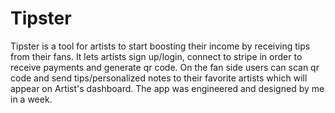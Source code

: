 # Tipster
Tipster is a tool for artists to start boosting their income by receiving tips from their fans. It lets artists sign up/login, connect to stripe in order to receive payments and generate qr code. On the fan side users can scan qr code and send tips/personalized notes to their favorite artists which will appear on Artist's dashboard. The app was engineered and designed by me in a week. 
